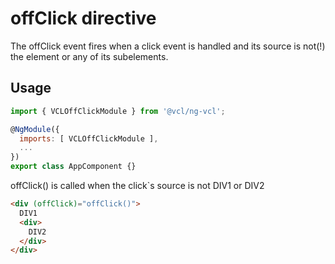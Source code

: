 # offClick directive

The offClick event fires when a click event is handled and its source is not(!) the element or any of its subelements.  

## Usage

```js
import { VCLOffClickModule } from '@vcl/ng-vcl';

@NgModule({
  imports: [ VCLOffClickModule ],
  ...
})
export class AppComponent {}
```

offClick() is called when the click`s source is not DIV1 or DIV2  

```html
<div (offClick)="offClick()">
  DIV1
  <div>
    DIV2
  </div>
</div>
```

